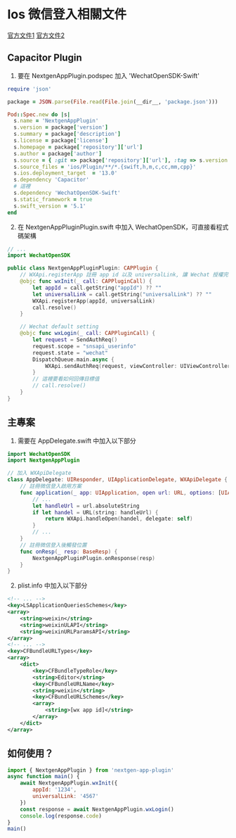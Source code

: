 # Ios 微信登入相關文件

[官方文件1](https://developers.weixin.qq.com/doc/oplatform/Mobile_App/WeChat_Login/Development_Guide.html)
[官方文件2](https://developers.weixin.qq.com/doc/oplatform/Mobile_App/Access_Guide/iOS.html)

## Capacitor Plugin


1. 要在 NextgenAppPlugin.podspec 加入 'WechatOpenSDK-Swift'

```ruby
require 'json'

package = JSON.parse(File.read(File.join(__dir__, 'package.json')))

Pod::Spec.new do |s|
  s.name = 'NextgenAppPlugin'
  s.version = package['version']
  s.summary = package['description']
  s.license = package['license']
  s.homepage = package['repository']['url']
  s.author = package['author']
  s.source = { :git => package['repository']['url'], :tag => s.version.to_s }
  s.source_files = 'ios/Plugin/**/*.{swift,h,m,c,cc,mm,cpp}'
  s.ios.deployment_target  = '13.0'
  s.dependency 'Capacitor'
  # 這裡
  s.dependency 'WechatOpenSDK-Swift'
  s.static_framework = true
  s.swift_version = '5.1'
end
```

2. 在 NextgenAppPluginPlugin.swift 中加入 WechatOpenSDK，可直接看程式碼架構

```swift
// ...
import WechatOpenSDK

public class NextgenAppPluginPlugin: CAPPlugin {
    // WXApi.registerApp 註冊 app id 以及 universalLink, 讓 Wechat 授權完後知道要開啟哪個 App 並回傳 auth code
    @objc func wxInit(_ call: CAPPluginCall) {
        let appId = call.getString("appId") ?? ""
        let universalLink = call.getString("universalLink") ?? ""
        WXApi.registerApp(appId, universalLink)
        call.resolve()
    }

    // Wechat default setting
    @objc func wxLogin(_ call: CAPPluginCall) {
        let request = SendAuthReq()
        request.scope = "snsapi_userinfo"
        request.state = "wechat"
        DispatchQueue.main.async {
            WXApi.sendAuthReq(request, viewController: UIViewController(), delegate: nil)
        }
        // 這裡要看如何回傳目標值
        // call.resolve()
    }
}
```

## 主專案

1. 需要在 AppDelegate.swift 中加入以下部分

```swift
import WechatOpenSDK
import NextgenAppPlugin

// 加入 WXApiDelegate
class AppDelegate: UIResponder, UIApplicationDelegate, WXApiDelegate {
    // 註冊微信登入啟用方案
    func application(_ app: UIApplication, open url: URL, options: [UIApplication.OpenURLOptionsKey: Any] = [:]) -> Bool {
        // ...
        let handleUrl = url.absoluteString
        if let handel = URL(string: handleUrl) {
            return WXApi.handleOpen(handel, delegate: self)
        }
        // ...
    }
    // 註冊微信登入後觸發位置
    func onResp(_ resp: BaseResp) {
        NextgenAppPluginPlugin.onResponse(resp)
    }
}

```

2. plist.info 中加入以下部分

```xml
<!-- ... -->
<key>LSApplicationQueriesSchemes</key>
<array>
    <string>weixin</string>
    <string>weixinULAPI</string>
    <string>weixinURLParamsAPI</string>
</array>
<!-- ... -->
<key>CFBundleURLTypes</key>
<array>
    <dict>
        <key>CFBundleTypeRole</key>
        <string>Editor</string>
        <key>CFBundleURLName</key>
        <string>weixin</string>
        <key>CFBundleURLSchemes</key>
        <array>
            <string>[wx app id]</string>
        </array>
    </dict>
</array>
```

## 如何使用？

```js
import { NextgenAppPlugin } from 'nextgen-app-plugin'
async function main() {
    await NextgenAppPlugin.wxInit({
        appId: '1234',
        universalLink: '4567'
    })
    const response = await NextgenAppPlugin.wxLogin()
    console.log(response.code)
}
main()
```
